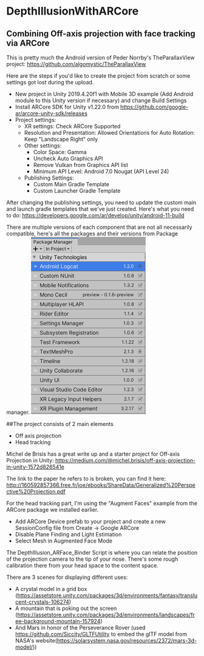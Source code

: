 # DepthIllusionWithARCore
## Combining Off-axis projection with face tracking via ARCore

This is pretty much the Android version of Peder Norrby's TheParallaxView project:
https://github.com/algomystic/TheParallaxView

Here are the steps if you'd like to create the project from scratch or some settings got lost during the upload.
- New project in Unity 2019.4.20f1 with Mobile 3D example (Add Android module to this Unity version if necessary) and change Build Settings
- Install ARCore SDK for Unity v1.22.0 from https://github.com/google-ar/arcore-unity-sdk/releases
- Project settings: 
	- XR settings: Check ARCore Supported
	- Resolution and Presentation: Allowed Orientations for Auto Rotation: Keep "Landscape Right" only
	- Other settings: 
		- Color Space: Gamma
		- Uncheck Auto Graphics API
		- Remove Vulkan from Graphics API list
		- Minimum API Level: Android 7.0 Nougat (API Level 24)
	- Publishing Settings:
		- Custom Main Gradle Template
		- Custom Launcher Gradle Template

After changing the publishing settings, you need to update the custom main and launch gradle templates that we've just created. 
Here's what you need to do: https://developers.google.com/ar/develop/unity/android-11-build

There are multiple versions of each component that are not all necessarily compatible, here's all the packages and their versions from Package manager. 
![alt text](https://github.com/kocosman/DepthIllusionWithARCore/blob/master/DepthIllusionARCore_PackageManager.png)

##The project consists of 2 main elements
- Off axis projection
- Head tracking

Michel de Brisis has a great write up and a starter project for Off-axis Projection in Unity: https://medium.com/@michel.brisis/off-axis-projection-in-unity-1572d826541e

The link to the paper he refers to is broken, you can find it here:
http://160592857366.free.fr/joe/ebooks/ShareData/Generalized%20Perspective%20Projection.pdf

For the head tracking part, I'm using the "Augment Faces" example from the ARCore package we installed earlier.

- Add ARCore Device prefab to your project and create a new SessionConfig file from Create -> Google ARCore
- Disable Plane Finding and Light Estimation
- Select Mesh in Augmented Face Mode

The DepthIllusion_ARFace_Binder Script is where you can relate the position of the projection camera to the tip of your nose. 
There's some rough calibration there from your head space to the content space. 

There are 3 scenes for displaying different uses:
- A crystal model in a grid box (https://assetstore.unity.com/packages/3d/environments/fantasy/translucent-crystals-106274)
- A mountain that is poking out the screen (https://assetstore.unity.com/packages/3d/environments/landscapes/free-background-mountain-157924)
- And Mars in honor of the Perseverance Rover (used https://github.com/Siccity/GLTFUtility to embed the gITF model from NASA's website(https://solarsystem.nasa.gov/resources/2372/mars-3d-model/))




